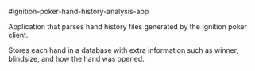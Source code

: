 #ignition-poker-hand-history-analysis-app

Application that parses hand history files generated by the Ignition poker client. 

Stores each hand in a database with extra information such as winner, blindsize, and how the hand was opened.

